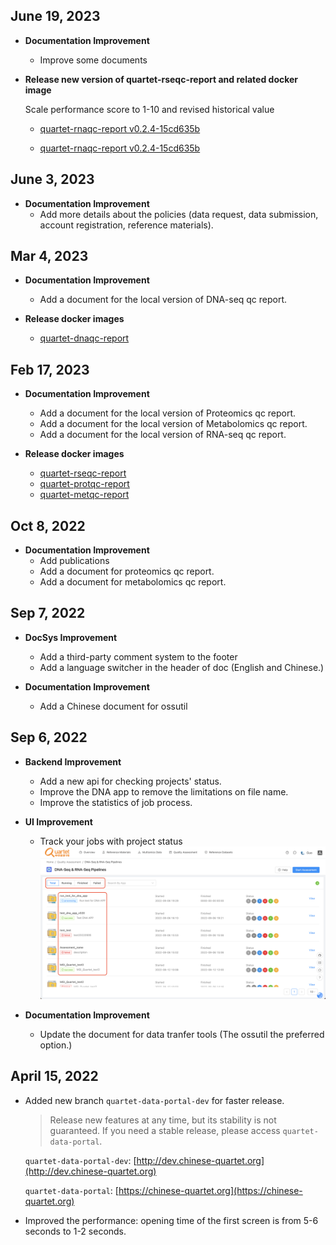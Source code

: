 ## June 19, 2023

- **Documentation Improvement**
    - Improve some documents

- **Release new version of quartet-rseqc-report and related docker image**

    Scale performance score to 1-10 and revised historical value

    - [quartet-rnaqc-report v0.2.4-15cd635b](https://github.com/chinese-quartet/quartet-rseqc-report)

    - [quartet-rnaqc-report v0.2.4-15cd635b](https://www.chinese-quartet.org/#/seq-flow/rseqc-report-management)

## June 3, 2023

- **Documentation Improvement**
    - Add more details about the policies (data request, data submission, account registration, reference materials).

## Mar 4, 2023

- **Documentation Improvement**
    - Add a document for the local version of DNA-seq qc report.

- **Release docker images**
    - [quartet-dnaqc-report](https://github.com/chinese-quartet/quartet-dseqc-report)

## Feb 17, 2023

- **Documentation Improvement**
    - Add a document for the local version of Proteomics qc report.
    - Add a document for the local version of Metabolomics qc report.
    - Add a document for the local version of RNA-seq qc report.

- **Release docker images**
    - [quartet-rseqc-report](https://github.com/chinese-quartet/quartet-rseqc-report)
    - [quartet-protqc-report](https://github.com/chinese-quartet/quartet-protqc-report)
    - [quartet-metqc-report](https://github.com/chinese-quartet/quartet-metqc-report)

## Oct 8, 2022

- **Documentation Improvement**
    - Add publications
    - Add a document for proteomics qc report.
    - Add a document for metabolomics qc report.

## Sep 7, 2022

- **DocSys Improvement**
    - Add a third-party comment system to the footer
    - Add a language switcher in the header of doc (English and Chinese.)

- **Documentation Improvement**
    - Add a Chinese document for ossutil

## Sep 6, 2022

- **Backend Improvement**
    - Add a new api for checking projects' status.
    - Improve the DNA app to remove the limitations on file name.
    - Improve the statistics of job process.

- **UI Improvement**
    - Track your jobs with project status
    ![20220906-ui-improvement.png](/assets/news/20220906-ui-improvement.png)

- **Documentation Improvement**
    - Update the document for data tranfer tools (The ossutil the preferred option.)

## April 15, 2022
- Added new branch `quartet-data-portal-dev` for faster release.
  
    > Release new features at any time, but its stability is not guaranteed. If you need a stable release, please access `quartet-data-portal`.

    `quartet-data-portal-dev`: [http://dev.chinese-quartet.org](http://dev.chinese-quartet.org)

    `quartet-data-portal`: [https://chinese-quartet.org](https://chinese-quartet.org)

- Improved the performance: opening time of the first screen is from 5-6 seconds to 1-2 seconds.
